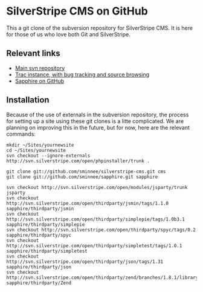 SilverStripe CMS on GitHub
==========================

This a git clone of the subversion repository for SilverStripe CMS.  It is here for those of us who love both Git and SilverStripe.

Relevant links
--------------

 * [Main svn repository](http://svn.silverstripe.com/open/)
 * [Trac instance, with bug tracking and source browsing](http://open.silverstripe.org)
 * [Sapphire on GitHub](https://github.com/sminnee/sapphire)

Installation
------------

Because of the use of externals in the subversion repository, the process for setting up a site using these git clones is a litte complicated.  We are planning on improving this in the future, but for now, here are the relevant commands:

	mkdir ~/Sites/yournewsite
	cd ~/Sites/yournewsite
	svn checkout --ignore-externals http://svn.silverstripe.com/open/phpinstaller/trunk .

	git clone git://github.com/sminnee/silverstripe-cms.git cms
	git clone git://github.com/sminnee/sapphire.git sapphire

	svn checkout http://svn.silverstripe.com/open/modules/jsparty/trunk jsparty
	svn checkout http://svn.silverstripe.com/open/thirdparty/jsmin/tags/1.1.0 sapphire/thirdparty/jsmin
	svn checkout http://svn.silverstripe.com/open/thirdparty/simplepie/tags/1.0b3.1 sapphire/thirdparty/simplepie
	svn checkout http://svn.silverstripe.com/open/thirdparty/spyc/tags/0.2 sapphire/thirdparty/spyc
	svn checkout http://svn.silverstripe.com/open/thirdparty/simpletest/tags/1.0.1 sapphire/thirdparty/simpletest
	svn checkout http://svn.silverstripe.com/open/thirdparty/json/tags/1.31 sapphire/thirdparty/json
	svn checkout http://svn.silverstripe.com/open/thirdparty/zend/branches/1.8.1/library/Zend sapphire/thirdparty/Zend

